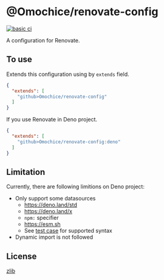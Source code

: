 # @Omochice/renovate-config

[![basic ci](https://github.com/Omochice/renovate-config/actions/workflows/ci.yml/badge.svg)](https://github.com/Omochice/renovate-config/actions/workflows/ci.yml)

A configuration for Renovate.

## To use

Extends this configuration using by `extends` field.

```json
{
  "extends": [
    "github>Omochice/renovate-config"
  ]
}
```

If you use Renovate in Deno project.

```json
{
  "extends": [
    "github>Omochice/renovate-config:deno"
  ]
}
```

## Limitation

Currently, there are following limitions on Deno project:

- Only support some datasources
  - https://deno.land/std
  - https://deno.land/x
  - `npm:` specifier
  - https://esm.sh
  - See [test case](./test/deno.test.ts) for supported syntax
- Dynamic import is not followed

## License

[zlib](./LICENSE)
